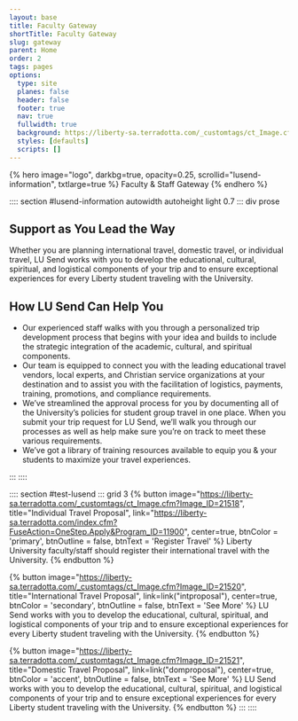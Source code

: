 ```yaml
---
layout: base
title: Faculty Gateway
shortTitle: Faculty Gateway
slug: gateway
parent: Home
order: 2
tags: pages
options:
  type: site
  planes: false
  header: false
  footer: true
  nav: true
  fullwidth: true
  background: https://liberty-sa.terradotta.com/_customtags/ct_Image.cfm?Image_ID=21517
  styles: [defaults]
  scripts: []
---
```


{% hero
  image="logo",
  darkbg=true,
  opacity=0.25,
  scrollid="lusend-information",
  txtlarge=true
%}
Faculty & Staff Gateway
{% endhero %}

:::: section #lusend-information autowidth autoheight light 0.7
::: div prose

## Support as You Lead the Way

Whether you are planning international travel, domestic travel, or individual travel, LU Send works with you to develop the educational, cultural, spiritual, and logistical components of your trip and to ensure exceptional experiences for every Liberty student traveling with the University.

## How LU Send Can Help You

- Our experienced staff walks with you through a personalized trip development process that begins with your idea and builds to include the strategic integration of the academic, cultural, and spiritual components.
- Our team is equipped to connect you with the leading educational travel vendors, local experts, and Christian service organizations at your destination and to assist you with the facilitation of logistics, payments, training, promotions, and compliance requirements.
- We’ve streamlined the approval process for you by documenting all of the University’s policies for student group travel in one place. When you submit your trip request for LU Send, we’ll walk you through our processes as well as help make sure you’re on track to meet these various requirements.
- We’ve got a library of training resources available to equip you & your students to maximize your travel experiences.

:::
::::

:::: section #test-lusend
::: grid 3
{% button
  image="https://liberty-sa.terradotta.com/_customtags/ct_Image.cfm?Image_ID=21518",
  title="Indivi&shy;dual Travel Proposal",
  link="https://liberty-sa.terradotta.com/index.cfm?FuseAction=OneStep.Apply&Program_ID=11900",
  center=true,
  btnColor = 'primary',
  btnOutline = false,
  btnText = 'Register Travel' %}
Liberty University faculty/staff should register their international travel with the University.
{% endbutton %}

{% button
  image="https://liberty-sa.terradotta.com/_customtags/ct_Image.cfm?Image_ID=21520",
  title="Inter&shy;national Travel Proposal",
  link=link("intproposal"),
  center=true,
  btnColor = 'secondary',
  btnOutline = false,
  btnText = 'See More' %}
LU Send works with you to develop the educational, cultural, spiritual, and logistical components of your trip and to ensure exceptional experiences for every Liberty student traveling with the University.
{% endbutton %}

{% button
  image="https://liberty-sa.terradotta.com/_customtags/ct_Image.cfm?Image_ID=21521",
  title="Domestic Travel Proposal",
  link=link("domproposal"),
  center=true,
  btnColor = 'accent',
  btnOutline = false,
  btnText = 'See More' %}
LU Send works with you to develop the educational, cultural, spiritual, and logistical components of your trip and to ensure exceptional experiences for every Liberty student traveling with the University.
{% endbutton %}
:::
::::
